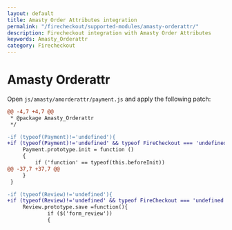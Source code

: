 ```yaml
---
layout: default
title: Amasty Order Attributes integration
permalink: "/firecheckout/supported-modules/amasty-orderattr/"
description: Firecheckout integration with Amasty Order Attributes
keywords: Amasty_Orderattr
category: Firecheckout
---
```


# Amasty Orderattr

Open `js/amasty/amorderattr/payment.js` and apply the following patch:

```diff
@@ -4,7 +4,7 @@
 * @package Amasty_Orderattr
 */

-if (typeof(Payment)!='undefined'){
+if (typeof(Payment)!='undefined' && typeof FireCheckout === 'undefined'){
     Payment.prototype.init = function ()
     {
         if ('function' == typeof(this.beforeInit))
@@ -37,7 +37,7 @@
     }
 }

-if (typeof(Review)!='undefined'){
+if (typeof(Review)!='undefined' && typeof FireCheckout === 'undefined'){
     Review.prototype.save =function(){
             if ($('form_review'))
             {
```

